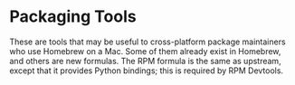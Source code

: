 Packaging Tools
===============
These are tools that may be useful to cross-platform package maintainers who use Homebrew on a Mac. Some of them already exist in Homebrew, and others are new formulas. The RPM formula is the same as upstream, except that it provides Python bindings; this is required by RPM Devtools.
